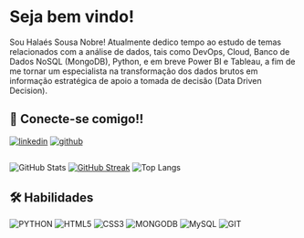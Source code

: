 # Seja bem vindo!
Sou Halaés Sousa Nobre! Atualmente dedico tempo ao estudo de temas relacionados com a análise de dados, tais como DevOps, Cloud, Banco de Dados NoSQL (MongoDB), Python, e em breve Power BI e Tableau, a fim de me tornar um especialista na transformação dos dados brutos em informação estratégica de apoio a tomada de decisão (Data Driven Decision).

## 🔗 Conecte-se comigo!!

[![linkedin](https://img.shields.io/badge/linkedin-0A66C2?style=for-the-badge&logo=linkedin&logoColor=white)](https://www.linkedin.com/in/halaesnobre)
[![github](https://img.shields.io/badge/github-000?style=for-the-badge&logo=github&logoColor=white)](https://github.com/halaesnobre)


##
![GitHub Stats](https://github-readme-stats.vercel.app/api?username=halaesnobre&theme=transparent&bg_color=000&border_color=30A3DC&show_icons=true&icon_color=30A3DC&title_color=E94D5F&text_color=FFF)
[![GitHub Streak](https://streak-stats.demolab.com/?user=halaesnobre&theme=bear&background=000&border=30A3DC&dates=FFF)](https://git.io/streak-stats)
![Top Langs](https://github-readme-stats-git-masterrstaa-rickstaa.vercel.app/api/top-langs/?username=halaesnobre&bg_color=000&border_color=30A3DC&title_color=E94D5F&text_color=FFF)


## 🛠 Habilidades
![PYTHON](https://img.shields.io/badge/PYTHON-306998?style=plastic&logo=python&logoColor=fff)
![HTML5](https://img.shields.io/badge/HTML5-E34C26?style=plastic&logo=html5&logoColor=fff)
![CSS3](https://img.shields.io/badge/CSS3-0F5298?style=plastic&logo=css3&logoColor=fff)
![MONGODB](https://img.shields.io/badge/MONGODB-3FA037?style=plastic&logo=mongodb&logoColor=fff)
![MySQL](https://img.shields.io/badge/MYSQL-00758F?style=plastic&logo=mysql&logoColor=fff)
![GIT](https://img.shields.io/badge/GIT-E34C26?style=plastic&logo=git&logoColor=fff)
